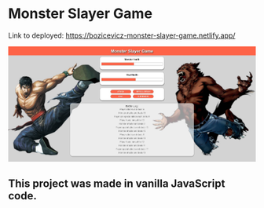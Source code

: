 # Monster Slayer Game

Link to deployed: https://bozicevicz-monster-slayer-game.netlify.app/

![Model](https://github.com/bozicevicz/JS-Monster-Slayer-game/blob/main/moster-slayer-game.jpg)

## This project was made in vanilla JavaScript code.
